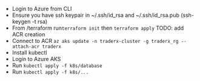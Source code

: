 * Login to Azure from CLI
* Ensure you have ssh keypair in ~/.ssh/id_rsa and ~/.ssh/id_rsa.pub (ssh-keygen -t rsa)
* From /terraform run`terraform init` then `terraform apply` TODO: add ACR creation
* Connect to ACR `az aks update -n traderx-cluster -g traderx_rg --attach-acr traderx`
* Install kubectl
* Login to Azure AKS
* Run `kubectl apply -f k8s/database`
* Run `kubectl apply -f k8s/...`
